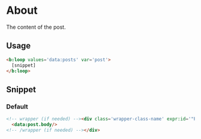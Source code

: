 # About

The content of the post.


## Usage

```html
<b:loop values='data:posts' var='post'>
  [snippet]
</b:loop>
```


## Snippet

### Default

```html
<!-- wrapper (if needed) --><div class='wrapper-class-name' expr:id='"PostBody_" + data:widget.instanceId + "_" + data:post.id'>
  <data:post.body/>
<!-- /wrapper (if needed) --></div>
```

